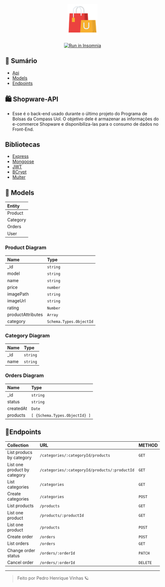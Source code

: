 <h1 align='center'  >
  <img 
   width='100px' height='100px'
    src='./.github/shopping.png'
  >
</h1>
 <p align="center">
      <a href="https://insomnia.rest/run/?label=shopware-api&uri=https%3A%2F%2Fraw.githubusercontent.com%2FPedrovinhas%2Fshopware-api%2Fmain%2Finsomnia.json%3Ftoken%3DGHSAT0AAAAAABQWZW7JDF6N4W6BPWBQZ4CYY44ZENA" target="_blank"><img src="https://insomnia.rest/images/run.svg" alt="Run in Insomnia"></a>
  </p>  
  
## 📌 Sumário
- [Api](##Shopware-API)
- [Models](##Models)
- [Endpoints](##Endpoints)

## 🛍 Shopware-API 
- Esse é o back-end usado durante o último projeto do Programa de Bolsas da Compass Uol. O objetivo dele é armazenar as informações do e-commerce Shopware e disponibiliza-las para o consumo de dados no Front-End.

## Bibliotecas

- [Express](https://expressjs.com/pt-br/)
- [Mongoose](https://mongoosejs.com/)
- [JWT](https://jwt.io/)
- [BCrypt](https://www.npmjs.com/package/bcrypt)
- [Multer](https://www.npmjs.com/package/multer)


## 📔 Models

| Entity   |
| :---------- |
| Product | 
| Category |   
|  Orders | 
|  User | 

### Product Diagram
| Name   | Type       |
| :---------- | :--------- |
|  _id | `string` | 
|  model | `string` | 
|  name | `string` | 
|  price | `number` | 
|  imagePath | `string` | 
|  imageUrl | `string` | 
|  rating | `Number` | 
|  productAttributes | `Array` | 
|  category | `Schema.Types.ObjectId` | 


### Category Diagram
| Name   | Type       |
| :---------- | :--------- |
|  _id | `string` | 
|  name | `string` | 

### Orders Diagram
| Name   | Type       |
| :---------- | :--------- |
|  _id | `string` | 
|  status | `string` | 
|  createdAt | `Date` | 
|  products | `[ {Schema.Types.ObjectId} ]` | 

## 📑Endpoints

| Collection   | URL       | METHOD |
| :---------- | :--------- |:--------- |
|  List producs by category | `/categories/:categoryId/products` | `GET` |
|  List one product by category | `/categories/:categoryId/products/:productId` | `GET` |
|  List categories | `/categories` | `GET` |
|  Create categories | `/categories` | `POST` |
|  List products | `/products` | `GET` |
|  List one product | `/products/:productId` | `GET` |
|  List one product | `/products` | `POST` |
|  Create order | `/orders` | `POST` |
|  List orders | `/orders` | `GET` |
|  Change order status | `/orders/:orderId` | `PATCH` |
|  Cancel order | `/orders/:orderId` | `DELETE` |


---
<blockquote> Feito por Pedro Henrique Vinhas 🪐 </blockquote>
